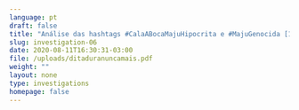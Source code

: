 ```yaml
---
language: pt
draft: false
title: "Análise das hashtags #CalaABocaMajuHipocrita e #MajuGenocida [17/03/2021]"
slug: investigation-06
date: 2020-08-11T16:30:31-03:00
file: /uploads/ditaduranuncamais.pdf
weight: ""
layout: none
type: investigations
homepage: false
---
```

